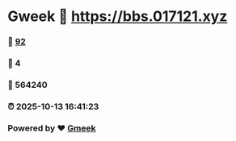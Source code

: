 # Gweek :link: https://bbs.017121.xyz 
### :page_facing_up: [92](https://bbs.017121.xyz/tag.html) 
### :speech_balloon: 4 
### :hibiscus: 564240 
### :alarm_clock: 2025-10-13 16:41:23 
### Powered by :heart: [Gmeek](https://github.com/Meekdai/Gmeek)
